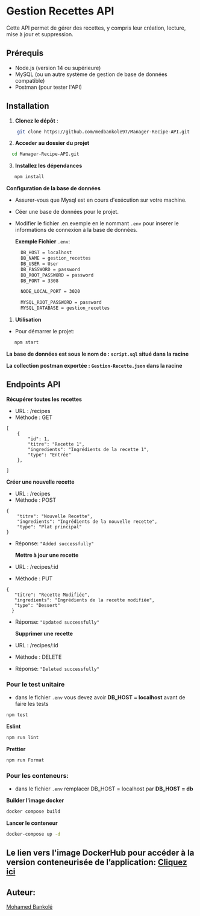 # Gestion Recettes API

Cette API permet de gérer des recettes, y compris leur création, lecture, mise à jour et suppression.

## Prérequis

- Node.js (version 14 ou supérieure)
- MySQL (ou un autre système de gestion de base de données compatible)
- Postman (pour tester l'API)

## Installation

1. **Clonez le dépôt** :

```bash
    git clone https://github.com/medbankole97/Manager-Recipe-API.git
```

2.  **Acceder au dossier du projet**

```bash
  cd Manager-Recipe-API.git
```

3. **Installez les dépendances**

```bash
   npm install
```

**Configuration de la base de données**

- Assurer-vous que Mysql est en cours d'exécution sur votre machine.
- Céer une base de données pour le projet.
- Modifier le fichier .en.exemple en le nommant `.env` pour inserer le informations de connexion à la base de données.

  **Exemple Fichier** `.env`:

  ```bash
    DB_HOST = localhost
    DB_NAME = gestion_recettes
    DB_USER = User
    DB_PASSWORD = password
    DB_ROOT_PASSWORD = password
    DB_PORT = 3308

    NODE_LOCAL_PORT = 3020

    MYSQL_ROOT_PASSWORD = password
    MYSQL_DATABASE = gestion_recettes
  ```

1. **Utilisation**

- Pour démarrer le projet:

```bash
   npm start
```

**La base de données est sous le nom de : `script.sql` situé dans la racine**

**La collection postman exportée : `Gestion-Recette.json` dans la racine**

## Endpoints API

**Récupérer toutes les recettes**

- URL : /recipes
- Méthode : GET

```
[
    {
        "id": 1,
        "titre": "Recette 1",
        "ingredients": "Ingrédients de la recette 1",
        "type": "Entrée"
    },

]
```

**Créer une nouvelle recette**

- URL : /recipes
- Méthode : POST

```
{
    "titre": "Nouvelle Recette",
    "ingredients": "Ingrédients de la nouvelle recette",
    "type": "Plat principal"
}
```

- Réponse: `"Added successfully"`

  **Mettre à jour une recette**

- URL : /recipes/:id
- Méthode : PUT

```
{
   "titre": "Recette Modifiée",
   "ingredients": "Ingrédients de la recette modifiée",
   "type": "Dessert"
  }
```

- Réponse: `"Updated successfully"`

  **Supprimer une recette**

- URL : /recipes/:id
- Méthode : DELETE
- Réponse: `"Deleted successfully"`

### Pour le test unitaire

- dans le fichier `.env` vous devez avoir **DB_HOST = localhost** avant de faire les tests

```bash
npm test
```

**Eslint**

```bash
npm run lint
```

**Prettier**

```bash
npm run Format
```

### Pour les conteneurs:

- dans le fichier `.env` remplacer DB_HOST = localhost par **DB_HOST = db**

**Builder l'image docker**

```bash
docker compose build
```

**Lancer le conteneur**

```bash
docker-compose up -d
```

## Le lien vers l'image DockerHub pour accéder à la version conteneurisée de l’application: [Cliquez ici](https://hub.docker.com/r/medbankole/recette-api)

## Auteur:

[Mohamed Bankolé](https://github.com/medbankole97)
